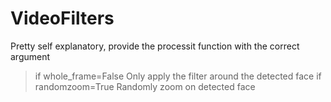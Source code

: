 # VideoFilters
Pretty self explanatory, provide the processit function with the correct argument
>if whole_frame=False
  Only apply the filter around the detected face
>if randomzoom=True
  Randomly zoom on detected face
  
